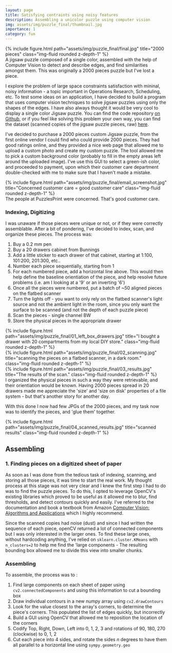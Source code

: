 ```yaml
---
layout: page
title: Satisfying contraints using noisy features
description: Assembling a unicolor puzzle using computer vision
img: assets/img/puzzle_final/thumbnail.jpg
importance: 1
category: fun
---
```


<div class="row">
    <div class="col-sm mt-3 mt-md-0">
        {% include figure.html path="assets/img/puzzle_final/final.jpg" title="2000 pieces" class="img-fluid rounded z-depth-1" %}
    </div>
</div>
<div class="caption">
    A jigsaw puzzle composed of a single color, assembled with the help of Computer Vision to detect and describe edges, and find similarities amongst them. This was originally a 2000 pieces puzzle but I've lost a piece.
</div>

I explore the problem of large space constraints satisfaction with mininal, noisy information - a topic important in Operations Research, Scheduling, etc. To test some ideas on an application, I have decided to build a program that uses computer vision techniques to solve jigsaw puzzles using only the shapes of the edges. I have also always thought it would be very cool to display a single color Jigsaw puzzle.
You can find the code repository [on Github](https://github.com/eyast/PuzzleGenerator), or if you feel like solving this problem your own way, you can find the dataset (scanned copies of the jigsaw puzzle pieces, raw) [here](https://www.kaggle.com/datasets/etaifour/jigsawpuzzle).

I've decided to purchase a 2000 pieces custom Jigsaw puzzle, from the first online vendor I could find who could provide 2000 pieces. They had good ratings online, and they provided a nice web page that allowed me to upload a custom photo and create my custom puzzle. The tool allowed me to pick a custom background color (probably to fill in the empty areas left around the uploaded image). I've use this GUI to select a green-ish color, and proceeded to payment, upon which their customer care department double-checked with me to make sure that I haven't made a mistake.

<div class="row">
    <div class="col-sm mt-3 mt-md-0">
        {% include figure.html path="assets/img/puzzle_final/email_screenshot.jpg" title="Concerned customer care = good customer care" class="img-fluid rounded z-depth-1" %}
    </div>
</div>
<div class="caption">
    The people at PuzzlesPrint were concerned. That's good customer care.
</div>

### Indexing, Digitizing
I was unaware if those pieces were unique or not, or if they were correctly assemblable. After a bit of pondering, I've decided to index, scan, and organize these pieces. The process was:
1. Buy a 0.2 mm pen
2. Buy a 20 drawers cabinet from Bunnings
3. Add a little sticker to each drawer of that cabinet, starting at 1:100, 101:200, 201:300, etc..
4. Number each piece sequentially, starting from 1
5. For each numbered piece, add a horizontal line above. This would then help define the baseline orientiation of the piece, and help resolve future problems (i.e. am I looking at a '9' or an inverting '6')
6. Once all the pieces were numbered, put a batch of ~50 aligned pieces on the flatbed scanner
7. Turn the lights off - you want to only rely on the flatbed scanner's light source and not the ambient light in the room, since you only want the surface to be scanned (and not the depth of each puzzle piece)
8. Scan the pieces - single channel BW
9. Store the physical pieces in the appropriate drawer

<div class="row">
    <div class="col-sm mt-3 mt-md-0">
        {% include figure.html path="assets/img/puzzle_final/01_left_box_drawers.jpg" title="I bought a drawer with 20 compartments from my local DIY store." class="img-fluid rounded z-depth-1" %}
    </div>
    <div class="col-sm mt-3 mt-md-0">
        {% include figure.html path="assets/img/puzzle_final/02_scanning.jpg" title="scanning the pieces on a flatbed scanner, in a dark room." class="img-fluid rounded z-depth-1" %}
    </div>
    <div class="col-sm mt-3 mt-md-0">
        {% include figure.html path="assets/img/puzzle_final/03_results.jpg" title="The results of the scan." class="img-fluid rounded z-depth-1" %}
    </div>
</div>
<div class="caption">
    I organized the physical pieces in such a way they were retrievable, and their orientiation would be known. Having 2000 pieces spread in 20 drawers made me appreciate the 'size' and 'size on disk' properties of a file system - but that's another story for another day.
</div>

With this done I now had few JPGs of the 2000 pieces, and my task now was to identify the pieces, and 'glue them' together.

<div class="row">
    <div class="col-sm mt-3 mt-md-0">
        {% include figure.html path="assets/img/puzzle_final/04_scanned_results.jpg" title="scanned results" class="img-fluid rounded z-depth-1" %}
    </div>
</div>


## Assembling
### 1. Finding pieces on a digitized sheet of paper

As soon as I was done from the tedious task of indexing, scanning, and storing all those pieces, it was time to start the real work. My thought process at this stage was not very clear and I knew the first step I had to do was to find the puzzle pieces. To do this, I opted to leverage OpenCV's existing libraries which proved to be useful as it allowed me to blur, find thresholds, and detect contours quickly and easily. I've referred to the documentation and book a textbook from Amazon [Computer Vision: Algorithms and Applications](https://www.amazon.com.au/Computer-Vision-Applications-Richard-Szeliski/dp/3030343715/ref=sr_1_7?keywords=computer+vision&qid=1669959923&qu=eyJxc2MiOiIzLjQ1IiwicXNhIjoiMi4wMCIsInFzcCI6IjEuMDAifQ%3D%3D&sprefix=computer+vision%2Caps%2C311&sr=8-7) which I highly recommend.

Since the scanned copies had noise (dust) and since I had written the sequence of each piece, openCV returned a lot of connected components but I was only interested in the larger ones. To find these large ones, without hardcoding anything, I've relied on `sklearn.cluster.KMeans` with `n_clusters=2` to help me find the 'large components - The resulting bounding box allowed me to divide this view into smaller chunks.

### Assembling

To assemble, the process was to :
1. Find large components on each sheet of paper using `cv2.connectedComponents` and using this information to cut a bounding box
2. Draw individual contours in a new numpy array using  `cv2.drawContours`
3. Look for the value closest to the array's corners, to determine the piece's corners. This populated the list of edges quickly, but incorrectly
4. Build a GUI using OpenCV that allowed me to reposition the location of the corners
5. Codify Top, Right, Down, Left into 0, 1, 2, 3 and rotations of 90, 180, 270 (clockwise) to 0, 1, 2
6. Cut each piece into 4 sides, and rotate the sides *n* degrees to have them all parallel to a horizontal line using `sympy.geometry.geo` 


